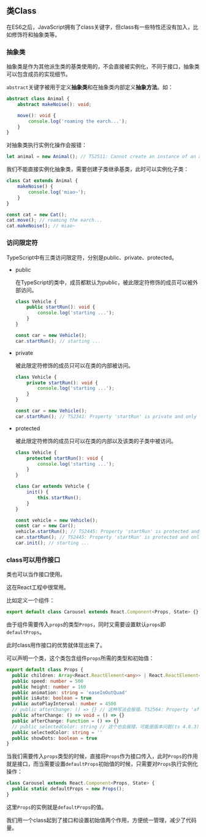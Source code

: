 ## 类Class

在ES6之后，JavaScript拥有了class关键字，但class有一些特性还没有加入，比如修饰符和抽象类等。

### 抽象类

抽象类是作为其他派生类的基类使用的，不会直接被实例化，不同于接口，抽象类可以包含成员的实现细节。

`abstract`关键字被用于定义**抽象类**和在抽象类内部定义**抽象方法**。如：

```typescript
abstract class Animal {
    abstract makeNoise(): void;

    move(): void {
        console.log('roaming the earch...');
    }
}
```

对抽象类执行实例化操作会报错：

```typescript
let animal = new Animal(); // TS2511: Cannot create an instance of an abstract class.
```

我们不能直接实例化抽象类，需要创建子类继承基类，此时可以实例化子类：

```typescript
class Cat extends Animal {
    makeNoise() {
        console.log('miao~');
    }
}

const cat = new Cat();
cat.move(); // roaming the earch...
cat.makeNoise(); // miao~
```



### 访问限定符

TypeScript中有三类访问限定符，分别是public、private、protected。

* public

  在TypeScript的类中，成员都默认为public，被此限定符修饰的成员可以被外部访问。

  ```typescript
  class Vehicle {
      public startRun(): void {
          console.log('starting ...');
      }
  }
  
  const car = new Vehicle();
  car.startRun(); // starting ...
  
  ```

* private

  被此限定符修饰的成员只可以在类的内部被访问。

  ```typescript
  class Vehicle {
      private startRun(): void {
          console.log('starting ...');
      }
  }
  
  const car = new Vehicle();
  car.startRun(); // TS2341: Property 'startRun' is private and only accessible within class 'Vehicle'.
  ```

* protected

  被此限定符修饰的成员只可以在类的内部以及该类的子类中被访问。

  ```typescript
  class Vehicle {
      protected startRun(): void {
          console.log('starting ...');
      }
  }
  
  class Car extends Vehicle {
      init() {
          this.startRun();
      }
  }
  
  const vehicle = new Vehicle();
  const car = new Car();
  vehicle.startRun(); // TS2445: Property 'startRun' is protected and only accessible within class 'Vehicle' and its subclasses.
  car.startRun(); // TS2445: Property 'startRun' is protected and only accessible within class 'Vehicle' and its subclasses.
  car.init(); // starting ...
  ```



### class可以用作接口

类也可以当作接口使用。

这在React工程中很常用。

比如定义一个组件：

```typescript
export default class Carousel extends React.Component<Props, State> {}
```

由于组件需要传入`props`的类型`Props`，同时又需要设置默认`props`即`defaultProps`。

此时class用作接口的优势就体现出来了。

可以声明一个类，这个类包含组件`props`所需的类型和初始值：

```typescript
export default class Props {
  public children: Array<React.ReactElement<any>> | React.ReactElement<any> | never[] = []
  public speed: number = 500
  public height: number = 160
  public animation: string = 'easeInOutQuad'
  public isAuto: boolean = true
  public autoPlayInterval: number = 4500
  // public afterChange: () => {} // 这种写法会报错。TS2564: Property 'afterChange' has no initializer and is not definitely assigned in the constructor.
  public afterChange: () => void = () => {}
  public afterChange: Function = () => {}
  // public selectedColor: string // 这个也会报错，可能是版本问题(ts 4.8.3)。TS2564: Property 'selectedColor' has no initializer and is not definitely assigned in the constructor.
  public selectedColor: string = ''
  public showDots: boolean = true
}
```

当我们需要传入`props`类型的时候，直接将`Props`作为接口传入，此时`Props`的作用就是接口，而当需要设置`defaultProps`初始值的时候，只需要对`Props`执行实例化操作：

```typescript
class Carousel extends React.Component<Props, State> {
  public static defaultProps = new Props();
}
```

这里`Props`的实例就是`defaultProps`的值。

我们用一个class起到了接口和设置初始值两个作用，方便统一管理，减少了代码量。

